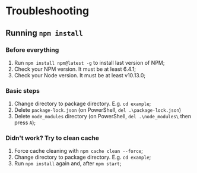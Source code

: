 # Troubleshooting

## Running `npm install`

### Before everything

1. Run `npm install npm@latest -g` to install last version of NPM;
2. Check your NPM version. It must be at least 6.4.1;
3. Check your Node version. It must be at least v10.13.0;

### Basic steps

1. Change directory to package directory. E.g. `cd example`;
2. Delete `package-lock.json` (on PowerShell, `del .\package-lock.json`)
3. Delete `node_modules` directory (on PowerShell, `del .\node_modules\` then press `A`);

### Didn't work? Try to clean cache

1. Force cache cleaning with `npm cache clean --force`;
2. Change directory to package directory. E.g. `cd example`;
3. Run `npm install` again and, after `npm start`;
